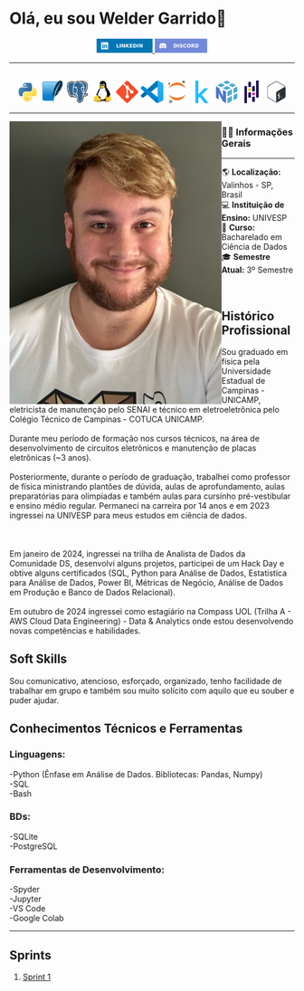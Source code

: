 # Olá, eu sou Welder Garrido👋



<div align="center">
  <a href="www.linkedin.com/in/weldergarrido" target="_blank">
    <img src=img/logos/linkedin_logo.svg height="25" alt="linkedin logo"  />
  </a>
  <a href="wldgrd" target="_blank">
    <img src=img/logos/discord_logo.svg height="25" alt="discord logo"  />
  </a>
</div>

---

<br>

<div align="center">
  <img src=img/logos/python_logo.svg height="40" alt="Python logo" />
  <img src=img/logos/sqlite_logo.svg height="40" alt="SQLite logo" />
  <img src=img/logos/postgresql_logo.svg height="40" alt="PostgreSQL logo" />
  <img src=img/logos/linux_logo.svg height="40" alt="Linux logo" />
  <img src=img/logos/git_logo.svg height="40" alt="Git logo" />
  <img src=img/logos/vscode_logo.svg height="40" alt="VSCode logo" />
  <img src=img/logos/jupyter_logo.svg height="40" alt="Jupyter logo" />
  <img src=img/logos/kaggle_logo.svg height="40" alt="Kaggle logo" />
  <img src=img/logos/numpy_logo.svg height="40" alt="NumPy logo" />
  <img src=img/logos/pandas_logo.svg height="40" alt="Pandas logo" />
  <img src=img/logos/bash_logo.svg height="40" alt="Bash logo" />
</div>


---

<img align="left" height="500" src="img/perfilt.jpg" />


### 👩‍💻 Informações Gerais

---

🌎 **Localização:** Valinhos - SP, Brasil  
💻 **Instituição de Ensino:** UNIVESP  
🎯 **Curso:** Bacharelado em Ciência de Dados  
🎓 **Semestre Atual:** 3º Semestre

<br>

## **Histórico Profissional**

<p>Sou graduado em física pela Universidade Estadual de Campinas - UNICAMP, eletricista de manutenção pelo SENAI e técnico em eletroeletrônica pelo Colégio Técnico de Campinas - COTUCA UNICAMP.<br><br>
Durante meu período de formação nos cursos técnicos, na área de desenvolvimento de circuitos eletrônicos e manutenção de placas eletrônicas (~3 anos).<br><br>
Posteriormente, durante o período de graduação, trabalhei como professor de física ministrando plantões de dúvida, aulas de aprofundamento, aulas preparatórias para olimpíadas e também aulas para cursinho pré-vestibular e ensino médio regular. Permaneci na carreira por 14 anos e em 2023 ingressei na UNIVESP para meus estudos em ciência de dados.<br><br><br><br>
Em janeiro de 2024, ingressei na trilha de Analista de Dados da Comunidade DS, desenvolvi alguns projetos, participei de um Hack Day e obtive alguns certificados (SQL, Python para Análise de Dados, Estatística para Análise de Dados, Power BI, Métricas de Negócio, Análise de Dados em Produção e Banco de Dados Relacional).<br><br>
Em outubro de 2024 ingressei como estagiário na Compass UOL (Trilha A - AWS Cloud Data Engineering) - Data & Analytics onde estou desenvolvendo novas competências e habilidades.</p>

## **Soft Skills**

<p>Sou comunicativo, atencioso, esforçado, organizado, tenho facilidade de trabalhar em grupo e também sou muito solícito com aquilo que eu souber e puder ajudar.  </p>


## **Conhecimentos Técnicos e Ferramentas**
### **Linguagens:** 
-Python (Ênfase em Análise de Dados. Bibliotecas: Pandas, Numpy)<br>
-SQL<br>
-Bash

### **BDs:** 
-SQLite<br>
-PostgreSQL<br>

### **Ferramentas de Desenvolvimento:** 
-Spyder<br>
-Jupyter<br>
-VS Code<br>
-Google Colab<br>


---

## Sprints 

1. [Sprint 1](Sprint%201/README.md)
